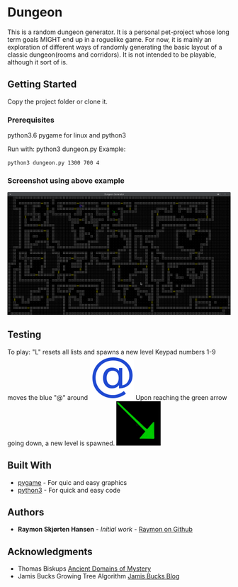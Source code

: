 # Dungeon

This is a random dungeon generator. It is a personal pet-project whose long term goals MIGHT end up in a roguelike game. For now, it is mainly an exploration of different ways of randomly generating the basic layout of a classic dungeon(rooms and corridors). It is not intended to be playable, although it sort of is. 

## Getting Started

Copy the project folder or clone it.

### Prerequisites

python3.6
pygame for linux and python3

Run with:
python3 dungeon.py <width in pixels> <height in pixels> <recursive depth>
Example:
```
python3 dungeon.py 1300 700 4
```

### Screenshot using above example
![alt tag](dungeon.png)

## Testing
To play:
"L" resets all lists and spawns a new level
Keypad numbers 1-9 moves the blue "@" around
![alt tag](alfa.png)
Upon reaching the green arrow going down, a new level is spawned.
![alt tag](exit.png)

## Built With

* [pygame](http://www.pygame.org) - For quic and easy graphics
* [python3](https://www.python.org/download/releases/3.0/) - For quick and easy code

## Authors

* **Raymon Skjørten Hansen** - *Initial work* - [Raymon on Github](https://github.com/raymonshansen)

## Acknowledgments

* Thomas Biskups [Ancient Domains of Mystery](wwww.adom.de)
* Jamis Bucks Growing Tree Algorithm [Jamis Bucks Blog](http://weblog.jamisbuck.org/2011/1/27/maze-generation-growing-tree-algorithm)
